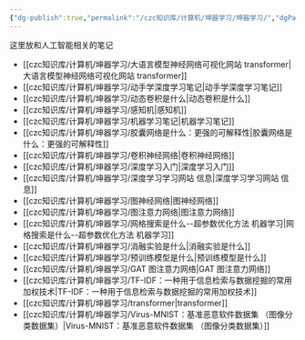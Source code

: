 ```yaml
---
{"dg-publish":true,"permalink":"/czc知识库/计算机/坤器学习/坤器学习/","dgPassFrontmatter":true,"created":"2024-12-08T23:16:04.254+08:00","updated":"2024-12-09T00:25:07.157+08:00"}
---
```



这里放和人工智能相关的笔记


- [[czc知识库/计算机/坤器学习/大语言模型神经网络可视化网站 transformer\|大语言模型神经网络可视化网站 transformer]]
- [[czc知识库/计算机/坤器学习/动手学深度学习笔记\|动手学深度学习笔记]]
- [[czc知识库/计算机/坤器学习/动态卷积是什么\|动态卷积是什么]]
- [[czc知识库/计算机/坤器学习/感知机\|感知机]]
- [[czc知识库/计算机/坤器学习/机器学习笔记\|机器学习笔记]]
- [[czc知识库/计算机/坤器学习/胶囊网络是什么：更强的可解释性\|胶囊网络是什么：更强的可解释性]]
- [[czc知识库/计算机/坤器学习/卷积神经网络\|卷积神经网络]]
- [[czc知识库/计算机/坤器学习/深度学习入门\|深度学习入门]]
- [[czc知识库/计算机/坤器学习/深度学习学习网站 信息\|深度学习学习网站 信息]]
- [[czc知识库/计算机/坤器学习/图神经网络\|图神经网络]]
- [[czc知识库/计算机/坤器学习/图注意力网络\|图注意力网络]]
- [[czc知识库/计算机/坤器学习/网格搜索是什么--超参数优化方法 机器学习\|网格搜索是什么--超参数优化方法 机器学习]]
- [[czc知识库/计算机/坤器学习/消融实验是什么\|消融实验是什么]]
- [[czc知识库/计算机/坤器学习/预训练模型是什么\|预训练模型是什么]]
- [[czc知识库/计算机/坤器学习/GAT 图注意力网络\|GAT 图注意力网络]]
- [[czc知识库/计算机/坤器学习/TF-IDF：一种用于信息检索与数据挖掘的常用加权技术\|TF-IDF：一种用于信息检索与数据挖掘的常用加权技术]]
- [[czc知识库/计算机/坤器学习/transformer\|transformer]]
- [[czc知识库/计算机/坤器学习/Virus-MNIST：基准恶意软件数据集 （图像分类数据集）\|Virus-MNIST：基准恶意软件数据集 （图像分类数据集）]]


